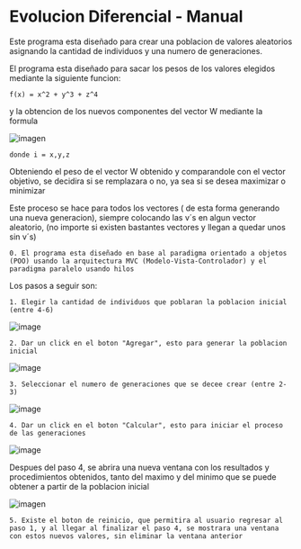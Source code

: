 
# Evolucion Diferencial - Manual

Este programa esta diseñado para crear una poblacion de valores aleatorios asignando la cantidad de individuos y una numero de generaciones.

El programa esta diseñado para sacar los pesos de los valores elegidos mediante la siguiente funcion:

 	f(x) = x^2 + y^3 + z^4 

y la obtencion de los nuevos componentes del vector W mediante la formula

![imagen](https://github.com/EliasOros/Evolucion-Diferencial/assets/86860663/f27aa974-32ab-42d5-8274-a0ca8c826fa5)

	donde i = x,y,z

Obteniendo el peso de el vector W obtenido y comparandole con el vector objetivo, se decidira si se remplazara o no, ya sea si se desea maximizar o minimizar 

Este proceso se hace para todos los vectores ( de esta forma generando una nueva generacion), siempre colocando las v´s en algun vector aleatorio, (no importe si existen bastantes vectores y llegan a quedar unos sin v´s)

	0. El programa esta diseñado en base al paradigma orientado a objetos (POO) usando la arquitectura MVC (Modelo-Vista-Controlador) y el paradigma paralelo usando hilos 

Los pasos a seguir son:

	1. Elegir la cantidad de individuos que poblaran la poblacion inicial (entre 4-6)
 ![image](https://github.com/EliasOros/Evolucion-Diferencial/assets/111066628/e99b5fbc-45e6-493e-8ac9-d7a4c9a2d81b)

	2. Dar un click en el boton "Agregar", esto para generar la poblacion inicial
![image](https://github.com/EliasOros/Evolucion-Diferencial/assets/111066628/1877a8cd-5903-4b59-8006-fa3ff14c30a7)

	3. Seleccionar el numero de generaciones que se decee crear (entre 2-3)
![image](https://github.com/EliasOros/Evolucion-Diferencial/assets/111066628/a1131fb9-1d5d-4678-a6f7-cfb4cec83710)

	4. Dar un click en el boton "Calcular", esto para iniciar el proceso de las generaciones
 ![image](https://github.com/EliasOros/Evolucion-Diferencial/assets/111066628/7ae02881-68bf-4afc-8e1a-935eccb0d186)

Despues del paso 4, se abrira una nueva ventana con los resultados y procedimientos obtenidos, tanto del maximo y del minimo que se puede obtener a partir de la poblacion inicial

![imagen](https://github.com/EliasOros/Evolucion-Diferencial/assets/86860663/df5f6c4e-5c20-472d-8e80-3fcbee74ba54)

	5. Existe el boton de reinicio, que permitira al usuario regresar al paso 1, y al llegar al finalizar el paso 4, se mostrara una ventana con estos nuevos valores, sin eliminar la ventana anterior


